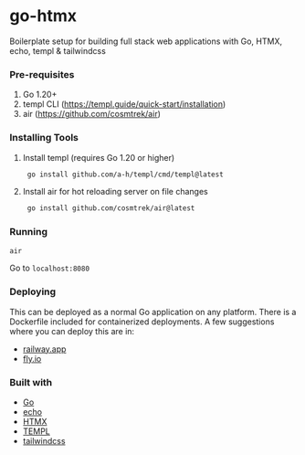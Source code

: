 # go-htmx

Boilerplate setup for building full stack web applications with Go, HTMX, echo, templ & tailwindcss

### Pre-requisites

1. Go 1.20+
2. templ CLI (https://templ.guide/quick-start/installation)
3. air (https://github.com/cosmtrek/air)

### Installing Tools

1. Install templ (requires Go 1.20 or higher)
   ```sh
    go install github.com/a-h/templ/cmd/templ@latest
   ```
2. Install air for hot reloading server on file changes
   ```sh
    go install github.com/cosmtrek/air@latest
   ```

### Running

```sh
air
```

Go to `localhost:8080`

### Deploying

This can be deployed as a normal Go application on any platform. There is a Dockerfile included for containerized deployments.
A few suggestions where you can deploy this are in:

- [railway.app](https://railway.app/)
- [fly.io](https://fly.io/)

### Built with

- [Go](https://go.dev/)
- [echo](https://echo.labstack.com/)
- [HTMX](https://htmx.org/)
- [TEMPL](https://templ.guide/)
- [tailwindcss](https://tailwindcss.com/)
